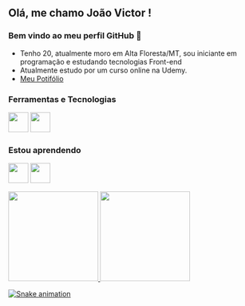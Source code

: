 ## Olá, me chamo João Victor ! 
### Bem vindo ao meu perfil GitHub 👋
- Tenho 20, atualmente moro em Alta Floresta/MT, sou iniciante em programação e estudando tecnologias Front-end
- Atualmente estudo por um curso online na Udemy.
- <a href="#">Meu Potifólio</a>

### Ferramentas e Tecnologias
<img src="https://cdn.jsdelivr.net/gh/devicons/devicon/icons/html5/html5-original.svg" width="40" height="40"/> <img src="https://cdn.jsdelivr.net/gh/devicons/devicon/icons/css3/css3-original.svg" width="40" height="40"/>
 
 ### Estou aprendendo
<img src="https://cdn.jsdelivr.net/gh/devicons/devicon/icons/javascript/javascript-original.svg" height="40"/> <img src="https://cdn.jsdelivr.net/gh/devicons/devicon/icons/bootstrap/bootstrap-original.svg" height="40"/>

<div>
<a href="https://github.com/joaovicttor-c">
<img height="180em" src="https://github-readme-stats.vercel.app/api/top-langs/?username=joaovicttor-c&layout=compact&langs_count=7&theme=dark"/>
<img height="180em" src="https://github-readme-stats.vercel.app/api?username=joaovicttor-c&show_icons=true&theme=midnight-purple&include_all_commits=true&count_private=true"/>
</div>
 
 ![Snake animation](https://github.com/joaovicttor-c/joaovicttor-c/blob/output/github-contribution-grid-snake.svg)
